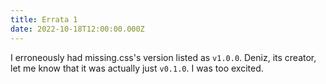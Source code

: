 ```yaml
---
title: Errata 1
date: 2022-10-18T12:00:00.000Z
---
```


I erroneously had missing.css's version listed as `v1.0.0`. Deniz, its creator, let me know that it was actually just `v0.1.0`. I was too excited.
